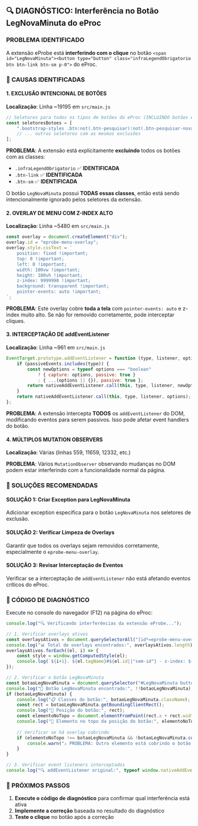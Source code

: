 ## 🔍 DIAGNÓSTICO: Interferência no Botão LegNovaMinuta do eProc

### PROBLEMA IDENTIFICADO

A extensão eProbe está **interferindo com o clique** no botão `<span id="LegNovaMinuta"><button type="button" class="infraLegendObrigatorio btn btn-link btn-sm p-0">` do eProc.

### 🚨 CAUSAS IDENTIFICADAS

#### 1. **EXCLUSÃO INTENCIONAL DE BOTÕES**
**Localização**: Linha ~19195 em `src/main.js`

```javascript
// Seletores para todos os tipos de botões do eProc (INCLUINDO botões eProbe - EXCLUINDO pesquisa, navbar, infraLegendObrigatorio, btn-link e btn-sm)
const seletoresBotoes = [
    ".bootstrap-styles .btn:not(.btn-pesquisar):not(.btn-pesquisar-nova-janela):not(.search-button):not(#eprobe-navbar-element):not(#eprobe-navbar-element *):not(.infraLegendObrigatorio):not(.infraLegendObrigatorio *):not(.btn-link):not(.btn-sm)",
    // ... outros seletores com as mesmas exclusões
];
```

**PROBLEMA**: A extensão está explicitamente **excluindo** todos os botões com as classes:
- `.infraLegendObrigatorio` ✅ **IDENTIFICADA**
- `.btn-link` ✅ **IDENTIFICADA** 
- `.btn-sm` ✅ **IDENTIFICADA**

O botão `LegNovaMinuta` possui **TODAS essas classes**, então está sendo intencionalmente ignorado pelos seletores da extensão.

#### 2. **OVERLAY DE MENU COM Z-INDEX ALTO**
**Localização**: Linha ~5480 em `src/main.js`

```javascript
const overlay = document.createElement("div");
overlay.id = "eprobe-menu-overlay";
overlay.style.cssText = `
    position: fixed !important;
    top: 0 !important;
    left: 0 !important;
    width: 100vw !important;
    height: 100vh !important;
    z-index: 9999998 !important;
    background: transparent !important;
    pointer-events: auto !important;
`;
```

**PROBLEMA**: Este overlay cobre **toda a tela** com `pointer-events: auto` e z-index muito alto. Se não for removido corretamente, pode interceptar cliques.

#### 3. **INTERCEPTAÇÃO DE addEventListener**
**Localização**: Linha ~961 em `src/main.js`

```javascript
EventTarget.prototype.addEventListener = function (type, listener, options) {
    if (passiveEvents.includes(type)) {
        const newOptions = typeof options === "boolean"
            ? { capture: options, passive: true }
            : { ...(options || {}), passive: true };
        return nativeAddEventListener.call(this, type, listener, newOptions);
    }
    return nativeAddEventListener.call(this, type, listener, options);
};
```

**PROBLEMA**: A extensão intercepta **TODOS** os `addEventListener` do DOM, modificando eventos para serem passivos. Isso pode afetar event handlers do botão.

#### 4. **MÚLTIPLOS MUTATION OBSERVERS**
**Localização**: Várias (linhas 559, 11659, 12332, etc.)

**PROBLEMA**: Vários `MutationObserver` observando mudanças no DOM podem estar interferindo com a funcionalidade normal da página.

### 🔧 SOLUÇÕES RECOMENDADAS

#### **SOLUÇÃO 1: Criar Exception para LegNovaMinuta**
Adicionar exception específica para o botão `LegNovaMinuta` nos seletores de exclusão.

#### **SOLUÇÃO 2: Verificar Limpeza de Overlays**
Garantir que todos os overlays sejam removidos corretamente, especialmente o `eprobe-menu-overlay`.

#### **SOLUÇÃO 3: Revisar Interceptação de Eventos**
Verificar se a interceptação de `addEventListener` não está afetando eventos críticos do eProc.

### 📝 CÓDIGO DE DIAGNÓSTICO

Execute no console do navegador (F12) na página do eProc:

```javascript
console.log("🔍 Verificando interferências da extensão eProbe...");

// 1. Verificar overlays ativos
const overlaysAtivos = document.querySelectorAll("[id*=eprobe-menu-overlay], [id*=eprobe], [style*='z-index']");
console.log("📊 Total de overlays encontrados:", overlaysAtivos.length);
overlaysAtivos.forEach((el, i) => {
    const style = window.getComputedStyle(el);
    console.log(`${i+1}. ${el.tagName}#${el.id||"sem-id"} - z-index: ${style.zIndex}, position: ${style.position}, pointer-events: ${style.pointerEvents}`);
});

// 2. Verificar o botão LegNovaMinuta
const botaoLegNovaMinuta = document.querySelector("#LegNovaMinuta button");
console.log("🎯 Botão LegNovaMinuta encontrado:", !!botaoLegNovaMinuta);
if (botaoLegNovaMinuta) {
    console.log("📋 Classes do botão:", botaoLegNovaMinuta.className);
    const rect = botaoLegNovaMinuta.getBoundingClientRect();
    console.log("📐 Posição do botão:", rect);
    const elementoNoTopo = document.elementFromPoint(rect.x + rect.width/2, rect.y + rect.height/2);
    console.log("🎯 Elemento no topo da posição do botão:", elementoNoTopo);
    
    // Verificar se há overlay cobrindo
    if (elementoNoTopo !== botaoLegNovaMinuta && !botaoLegNovaMinuta.contains(elementoNoTopo)) {
        console.warn("⚠️ PROBLEMA: Outro elemento está cobrindo o botão!", elementoNoTopo);
    }
}

// 3. Verificar event listeners interceptados
console.log("🔍 addEventListener original:", typeof window.nativeAddEventListener !== 'undefined' ? 'INTERCEPTADO' : 'NORMAL');
```

### 🎯 PRÓXIMOS PASSOS

1. **Execute o código de diagnóstico** para confirmar qual interferência está ativa
2. **Implemente a correção** baseada no resultado do diagnóstico
3. **Teste o clique** no botão após a correção
